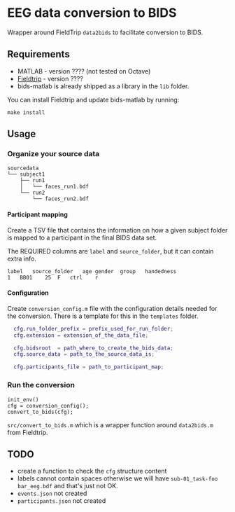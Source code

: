 # EEG data conversion to BIDS

Wrapper around FieldTrip `data2bids` to facilitate conversion to BIDS.

## Requirements

- MATLAB - version ???? (not tested on Octave)
- [Fieldtrip](https://github.com/fieldtrip/fieldtrip.git) - version ????
- bids-matlab is already shipped as a library in the `lib` folder.

You can install Fieldtrip and update bids-matlab by running:

```
make install
```

## Usage

### Organize your source data

```
sourcedata
└── subject1
    ├── run1
    │   └── faces_run1.bdf
    └── run2
        └── faces_run2.bdf
```

#### Participant mapping

Create a TSV file that contains the information on how a given subject folder is
mapped to a participant in the final BIDS data set.

The REQUIRED columns are `label` and `source_folder`, but it can contain extra
info.

```tsv
label	source_folder	age	gender	group	handedness
1	BB01	25	F	ctrl	r
```

#### Configuration

Create `conversion_config.m` file with the configuration details needed for the
conversion. There is a template for this in the `templates` folder.

```matlab
  cfg.run_folder_prefix = prefix_used_for_run_folder;
  cfg.extension = extension_of_the_data_file;

  cfg.bidsroot  = path_where_to_create_the_bids_data;
  cfg.source_data = path_to_the_source_data_is;

  cfg.participants_file = path_to_participant_map;
```

<!-- TODO add more info about the config -->

### Run the conversion

```
init_env()
cfg = conversion_config();
convert_to_bids(cfg);

```

`src/convert_to_bids.m` which is a wrapper function around `data2bids.m` from
Fieldtrip.

## TODO

- create a function to check the `cfg` structure content
- labels cannot contain spaces otherwise we will have
  `sub-01_task-foo bar_eeg.bdf` and that's just not OK.
- `events.json` not created
- `participants.json` not created
